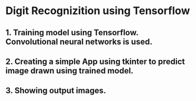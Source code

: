 # Digit Recognizition using Tensorflow
## 1. Training model using Tensorflow. Convolutional neural networks is used.
## 2. Creating a simple App using tkinter to predict image drawn using trained model.
## 3. Showing output images.
